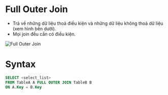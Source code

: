 # Full Outer Join

- Trả về những dữ liệu thoả điều kiện và những dữ liệu không thoả dữ liệu (xem hình bên dưới).
- Mọi join đều cần có điều kiện.
  <br>

![Full Outer Join](https://github.com/K1ethoang/SQL-Server/blob/main/9.2.Full%20Outer%20Join/sql-full-outer-join.png)

# Syntax

```SQL
SELECT <select_list>
FROM TableA A FULL OUTER JOIN TableB B
ON A.Key = B.Key
```
